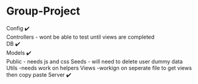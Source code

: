 # Group-Project

Config ✔️    
Controllers   - wont be able to test until views are completed  
DB ✔️    
Models ✔️    
Public    - needs js and css
Seeds - will need to delete user dummy data   
Utils   -needs work on helpers 
Views   -workign on seperate file to get views then copy paste 
Server  ✔️ 
